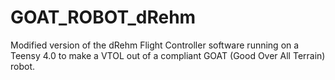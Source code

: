 # GOAT_ROBOT_dRehm
Modified version of the dRehm Flight Controller software running on a Teensy 4.0 to make a VTOL out of a compliant GOAT (Good Over All Terrain) robot.
